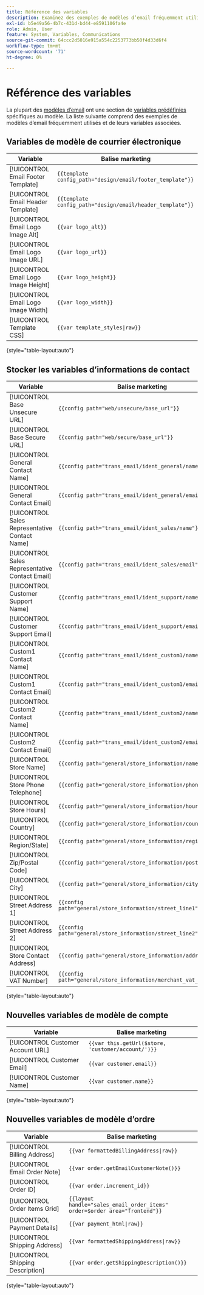 ```yaml
---
title: Référence des variables
description: Examinez des exemples de modèles d’email fréquemment utilisés et leurs variables associées.
exl-id: b5e49a56-4b7c-431d-bd44-e8591106fa4e
role: Admin, User
feature: System, Variables, Communications
source-git-commit: 64ccc2d5016e915a554c2253773bb50f4d33d6f4
workflow-type: tm+mt
source-wordcount: '71'
ht-degree: 0%

---
```


# Référence des variables

La plupart des [ modèles d’email](email-template-custom.md) ont une section de [ variables prédéfinies](variables-predefined.md) spécifiques au modèle. La liste suivante comprend des exemples de modèles d’email fréquemment utilisés et de leurs variables associées.

## Variables de modèle de courrier électronique

| Variable | Balise marketing |
|--- |--- |
| [!UICONTROL Email Footer Template] | `{{template config_path="design/email/footer_template"}}` |
| [!UICONTROL Email Header Template] | `{{template config_path="design/email/header_template"}}` |
| [!UICONTROL Email Logo Image Alt] | `{{var logo_alt}}` |
| [!UICONTROL Email Logo Image URL] | `{{var logo_url}}` |
| [!UICONTROL Email Logo Image Height] | `{{var logo_height}}` |
| [!UICONTROL Email Logo Image Width] | `{{var logo_width}}` |
| [!UICONTROL Template CSS] | `{{var template_styles\|raw}}` |

{style="table-layout:auto"}

## Stocker les variables d’informations de contact

| Variable | Balise marketing |
|--- |--- |
| [!UICONTROL Base Unsecure URL] | `{{config path="web/unsecure/base_url"}}` |
| [!UICONTROL Base Secure URL] | `{{config path="web/secure/base_url"}}` |
| [!UICONTROL General Contact Name] | `{{config path="trans_email/ident_general/name"}}` |
| [!UICONTROL General Contact Email] | `{{config path="trans_email/ident_general/email"}}` |
| [!UICONTROL Sales Representative Contact Name] | `{{config path="trans_email/ident_sales/name"}}` |
| [!UICONTROL Sales Representative Contact Email] | `{{config path="trans_email/ident_sales/email"}}` |
| [!UICONTROL Customer Support Name] | `{{config path="trans_email/ident_support/name"}}` |
| [!UICONTROL Customer Support Email] | `{{config path="trans_email/ident_support/email"}}` |
| [!UICONTROL Custom1 Contact Name] | `{{config path="trans_email/ident_custom1/name"}}` |
| [!UICONTROL Custom1 Contact Email] | `{{config path="trans_email/ident_custom1/email"}}` |
| [!UICONTROL Custom2 Contact Name] | `{{config path="trans_email/ident_custom2/name"}}` |
| [!UICONTROL Custom2 Contact Email] | `{{config path="trans_email/ident_custom2/email"}}` |
| [!UICONTROL Store Name] | `{{config path="general/store_information/name"}}` |
| [!UICONTROL Store Phone Telephone] | `{{config path="general/store_information/phone"}}` |
| [!UICONTROL Store Hours] | `{{config path="general/store_information/hours"}}` |
| [!UICONTROL Country] | `{{config path="general/store_information/country_id"}}` |
| [!UICONTROL Region/State] | `{{config path="general/store_information/region_id"}}` |
| [!UICONTROL Zip/Postal Code] | `{{config path="general/store_information/postcode"}}` |
| [!UICONTROL City] | `{{config path="general/store_information/city"}}` |
| [!UICONTROL Street Address 1] | `{{config path="general/store_information/street_line1"}}` |
| [!UICONTROL Street Address 2] | `{{config path="general/store_information/street_line2"}}` |
| [!UICONTROL Store Contact Address] | `{{config path="general/store_information/address"}}` |
| [!UICONTROL VAT Number] | `{{config path="general/store_information/merchant_vat_number"}}` |

{style="table-layout:auto"}

## Nouvelles variables de modèle de compte

| Variable | Balise marketing |
|--- |--- |
| [!UICONTROL Customer Account URL] | `{{var this.getUrl($store, 'customer/account/')}}` |
| [!UICONTROL Customer Email] | `{{var customer.email}}` |
| [!UICONTROL Customer Name] | `{{var customer.name}}` |

{style="table-layout:auto"}

## Nouvelles variables de modèle d’ordre

| Variable | Balise marketing |
|--- |--- |
| [!UICONTROL Billing Address] | `{{var formattedBillingAddress\|raw}}` |
| [!UICONTROL Email Order Note] | `{{var order.getEmailCustomerNote()}}` |
| [!UICONTROL Order ID] | `{{var order.increment_id}}` |
| [!UICONTROL Order Items Grid] | `{{layout handle="sales_email_order_items" order=$order area="frontend"}}` |
| [!UICONTROL Payment Details] | `{{var payment_html\|raw}}` |
| [!UICONTROL Shipping Address] | `{{var formattedShippingAddress\|raw}}` |
| [!UICONTROL Shipping Description] | `{{var order.getShippingDescription()}}` |

{style="table-layout:auto"}
